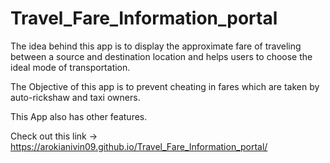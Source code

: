 # Travel_Fare_Information_portal

The idea behind this app is to display the approximate fare of traveling between a source and destination location and helps users to choose the ideal mode of transportation. 

The Objective of this app is to prevent cheating in fares which are taken by auto-rickshaw and taxi owners. 

This App also has other features. 

Check out this link -> https://arokianivin09.github.io/Travel_Fare_Information_portal/
